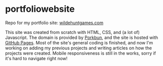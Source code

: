# portfoliowebsite
 
Repo for my portfolio site:
[wildehuntgames.com](https://wildehuntgames.com/)

This site was created from scratch with HTML, CSS, and (a lot of) Javascript. The domain is provided by [Porkbun](https://porkbun.com/), and the site is hosted with [GitHub Pages](https://pages.github.com/). Most of the site's general coding is finished, and now I'm working on adding my previous projects and writing articles on how the projects were created. Mobile responsiveness is still in the works, sorry if it's hard to navigate right now!